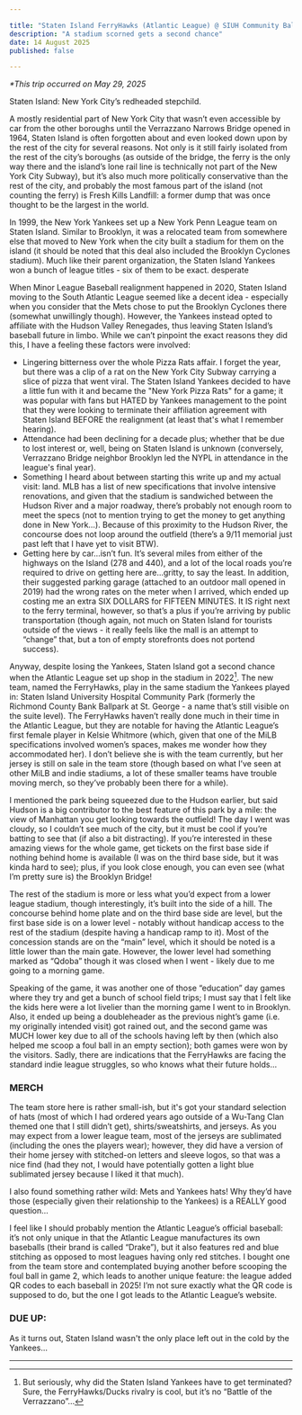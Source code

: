 ```yaml
---

title: "Staten Island FerryHawks (Atlantic League) @ SIUH Community Ballpark"
description: "A stadium scorned gets a second chance"
date: 14 August 2025
published: false

---
```


*\*This trip occurred on May 29, 2025*

Staten Island: New York City’s redheaded stepchild.

A mostly residential part of New York City that wasn’t even accessible by car from the other boroughs until the Verrazzano Narrows Bridge opened in 1964, Staten Island is often forgotten about and even looked down upon by the rest of the city for several reasons. Not only is it still fairly isolated from the rest of the city’s boroughs (as outside of the bridge, the ferry is the only way there and the island’s lone rail line is technically not part of the New York City Subway), but it’s also much more politically conservative than the rest of the city, and probably the most famous part of the island (not counting the ferry) is Fresh Kills Landfill: a former dump that was once thought to be the largest in the world. 

In 1999, the New York Yankees set up a New York Penn League team on Staten Island. Similar to Brooklyn, it was a relocated team from somewhere else that moved to New York when the city built a stadium for them on the island (it should be noted that this deal also included the Brooklyn Cyclones stadium). Much like their parent organization, the Staten Island Yankees won a bunch of league titles - six of them to be exact. desperate 

When Minor League Baseball realignment happened in 2020, Staten Island moving to the South Atlantic League seemed like a decent idea - especially when you consider that the Mets chose to put the Brooklyn Cyclones there (somewhat unwillingly though). However, the Yankees instead opted to affiliate with the Hudson Valley Renegades, thus leaving Staten Island’s baseball future in limbo. While we can’t pinpoint the exact reasons they did this, I have a feeling these factors were involved:

- Lingering bitterness over the whole Pizza Rats affair. I forget the year, but there was a clip of a rat on the New York City Subway carrying a slice of pizza that went viral. The Staten Island Yankees decided to have a little fun with it and became the "New York Pizza Rats" for a game; it was popular with fans but HATED by Yankees management to the point that they were looking to terminate their affiliation agreement with Staten Island BEFORE the realignment (at least that's what I remember hearing).
- Attendance had been declining for a decade plus; whether that be due to lost interest or, well, being on Staten Island is unknown (conversely, Verrazzano Bridge neighbor Brooklyn led the NYPL in attendance in the league's final year).
- Something I heard about between starting this write up and my actual visit: land. MLB has a list of new specifications that involve intensive renovations, and given that the stadium is sandwiched between the Hudson River and a major roadway, there’s probably not enough room to meet the specs (not to mention trying to get the money to get anything done in New York…). Because of this proximity to the Hudson River, the concourse does not loop around the outfield (there’s a 9/11 memorial just past left that I have yet to visit BTW).
- Getting here by car…isn’t fun. It’s several miles from either of the highways on the Island (278 and 440), and a lot of the local roads you’re required to drive on getting here are…gritty, to say the least. In addition, their suggested parking garage (attached to an outdoor mall opened in 2019) had the wrong rates on the meter when I arrived, which ended up costing me an extra SIX DOLLARS for FIFTEEN MINUTES. It IS right next to the ferry terminal, however, so that’s a plus if you’re arriving by public transportation (though again, not much on Staten Island for tourists outside of the views - it really feels like the mall is an attempt to “change” that, but a ton of empty storefronts does not portend success).

Anyway, despite losing the Yankees, Staten Island got a second chance when the Atlantic League set up shop in the stadium in 2022[^1]. The new team, named the FerryHawks, play in the same stadium the Yankees played in: Staten Island University Hospital Community Park (formerly the Richmond County Bank Ballpark at St. George - a name that’s still visible on the suite level). The FerryHawks haven’t really done much in their time in the Atlantic League, but they are notable for having the Atlantic League’s first female player in Kelsie Whitmore (which, given that one of the MiLB specifications involved women’s spaces, makes me wonder how they accommodated her). I don’t believe she is with the team currently, but her jersey is still on sale in the team store (though based on what I’ve seen at other MiLB and indie stadiums, a lot of these smaller teams have trouble moving merch, so they’ve probably been there for a while). 

I mentioned the park being squeezed due to the Hudson earlier, but said Hudson is a big contributor to the best feature of this park by a mile: the view of Manhattan you get looking towards the outfield! The day I went was cloudy, so I couldn’t see much of the city, but it must be cool if you’re batting to see that (if also a bit distracting). If you’re interested in these amazing views for the whole game, get tickets on the first base side if nothing behind home is available (I was on the third base side, but it was kinda hard to see); plus, if you look close enough, you can even see (what I’m pretty sure is) the Brooklyn Bridge!

The rest of the stadium is more or less what you’d expect from a lower league stadium, though interestingly, it’s built into the side of a hill. The concourse behind home plate and on the third base side are level, but the first base side is on a lower level - notably without handicap access to the rest of the stadium (despite having a handicap ramp to it). Most of the concession stands are on the “main” level, which it should be noted is a little lower than the main gate. However, the lower level had something marked as “Qdoba” though it was closed when I went - likely due to me going to a morning game.

Speaking of the game, it was another one of those “education” day games where they try and get a bunch of school field trips; I must say that I felt like the kids here were a lot livelier than the morning game I went to in Brooklyn. Also, it ended up being a doubleheader as the previous night’s game (i.e. my originally intended visit) got rained out, and the second game was MUCH lower key due to all of the schools having left by then (which also helped me scoop a foul ball in an empty section); both games were won by the visitors. Sadly, there are indications that the FerryHawks are facing the standard indie league struggles, so who knows what their future holds…

### MERCH
The team store here is rather small-ish, but it's got your standard selection of hats (most of which I had ordered years ago outside of a Wu-Tang Clan themed one that I still didn’t get), shirts/sweatshirts, and jerseys. As you may expect from a lower league team, most of the jerseys are sublimated (including the ones the players wear); however, they did have a version of their home jersey with stitched-on letters and sleeve logos, so that was a nice find (had they not, I would have potentially gotten a light blue sublimated jersey because I liked it that much).

I also found something rather wild: Mets and Yankees hats! Why they’d have those (especially given their relationship to the Yankees) is a REALLY good question…

I feel like I should probably mention the Atlantic League’s official baseball: it’s not only unique in that the Atlantic League manufactures its own baseballs (their brand is called “Drake”), but it also features red and blue stitching as opposed to most leagues having only red stitches. I bought one from the team store and contemplated buying another before scooping the foul ball in game 2, which leads to another unique feature: the league added QR codes to each baseball in 2025! I’m not sure exactly what the QR code is supposed to do, but the one I got leads to the Atlantic League’s website.

### DUE UP:
As it turns out, Staten Island wasn't the only place left out in the cold by the Yankees...

___
[^1]:But seriously, why did the Staten Island Yankees have to get terminated? Sure, the FerryHawks/Ducks rivalry is cool, but it’s no “Battle of the Verrazzano”…